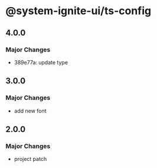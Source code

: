 # @system-ignite-ui/ts-config

## 4.0.0

### Major Changes

- 389e77a: update type

## 3.0.0

### Major Changes

- add new font

## 2.0.0

### Major Changes

- project patch
